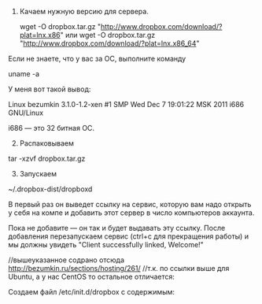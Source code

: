 1. Качаем нужную версию для сервера.

    wget -O dropbox.tar.gz "http://www.dropbox.com/download/?plat=lnx.x86" или
    wget -O dropbox.tar.gz "http://www.dropbox.com/download/?plat=lnx.x86_64"

Если не знаете, что у вас за ОС, выполните команду

uname -a

У меня вот такой вывод:

Linux bezumkin 3.1.0-1.2-xen #1 SMP Wed Dec 7 19:01:22 MSK 2011 i686 GNU/Linux

i686 — это 32 битная ОС.

2. Распаковываем

tar -xzvf dropbox.tar.gz

3. Запускаем

~/.dropbox-dist/dropboxd

В первый раз он выведет ссылку на сервис, которую вам надо открыть у себя на компе и добавить этот сервер в число компьютеров аккаунта.

Пока не добавите — он так и будет выдавать эту ссылку. После добавления перезапускаем сервис (ctrl+c для прекращения работы) и мы должны увидеть "Client successfully linked, Welcome!"

//вышеуказанное содрано отсюда http://bezumkin.ru/sections/hosting/261/
//т.к. по ссылки выше для Ubuntu, а  у нас CentOS то остальное отличается:

Создаем файл /etc/init.d/dropbox с содержимым:
